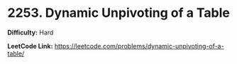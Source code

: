 # 2253. Dynamic Unpivoting of a Table

**Difficulty:** Hard

**LeetCode Link:** https://leetcode.com/problems/dynamic-unpivoting-of-a-table/

